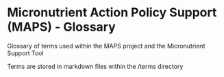 # Micronutrient Action Policy Support (MAPS) - Glossary
Glossary of terms used within the MAPS project and the Micronutrient Support Tool

Terms are stored in markdown files within the /terms directory
